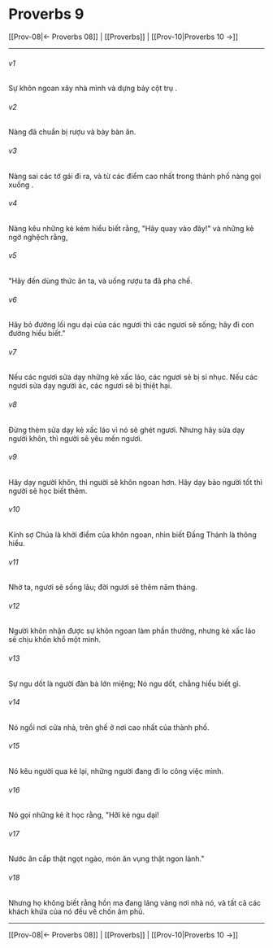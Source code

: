 # Proverbs 9

[[Prov-08|← Proverbs 08]] | [[Proverbs]] | [[Prov-10|Proverbs 10 →]]
***



###### v1 
Sự khôn ngoan xây nhà mình và dựng bảy cột trụ . 

###### v2 
Nàng đã chuẩn bị rượu và bày bàn ăn. 

###### v3 
Nàng sai các tớ gái đi ra, và từ các điểm cao nhất trong thành phố nàng gọi xuống . 

###### v4 
Nàng kêu những kẻ kém hiểu biết rằng, "Hãy quay vào đây!" và những kẻ ngờ nghệch rằng, 

###### v5 
"Hãy đến dùng thức ăn ta, và uống rượu ta đã pha chế. 

###### v6 
Hãy bỏ đường lối ngu dại của các ngươi thì các ngươi sẽ sống; hãy đi con đường hiểu biết." 

###### v7 
Nếu các ngươi sửa dạy những kẻ xấc láo, các ngươi sẽ bị sỉ nhục. Nếu các ngươi sửa dạy người ác, các ngươi sẽ bị thiệt hại. 

###### v8 
Đừng thèm sửa dạy kẻ xấc láo vì nó sẽ ghét ngươi. Nhưng hãy sửa dạy người khôn, thì người sẽ yêu mến ngươi. 

###### v9 
Hãy dạy người khôn, thì người sẽ khôn ngoan hơn. Hãy dạy bảo người tốt thì người sẽ học biết thêm. 

###### v10 
Kính sợ Chúa là khởi điểm của khôn ngoan, nhìn biết Đấng Thánh là thông hiểu. 

###### v11 
Nhờ ta, ngươi sẽ sống lâu; đời ngươi sẽ thêm năm tháng. 

###### v12 
Người khôn nhận được sự khôn ngoan làm phần thưởng, nhưng kẻ xấc láo sẽ chịu khốn khổ một mình. 

###### v13 
Sự ngu dốt là người đàn bà lớn miệng; Nó ngu dốt, chẳng hiểu biết gì. 

###### v14 
Nó ngồi nơi cửa nhà, trên ghế ở nơi cao nhất của thành phố. 

###### v15 
Nó kêu người qua kẻ lại, những người đang đi lo công việc mình. 

###### v16 
Nó gọi những kẻ ít học rằng, "Hỡi kẻ ngu dại! 

###### v17 
Nước ăn cắp thật ngọt ngào, món ăn vụng thật ngon lành." 

###### v18 
Nhưng họ không biết rằng hồn ma đang lảng vảng nơi nhà nó, và tất cả các khách khứa của nó đều về chốn âm phủ.

***
[[Prov-08|← Proverbs 08]] | [[Proverbs]] | [[Prov-10|Proverbs 10 →]]

